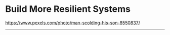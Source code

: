 <!-- .slide: data-background="img/background/teen-not-listening.jpg" data-background-color="black" data-background-opacity="0.4" -->

# Build More Resilient Systems <!-- .element class="stroke" -->

<https://www.pexels.com/photo/man-scolding-his-son-8550837/> <!-- .element: class="attribution" -->

---
